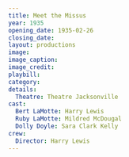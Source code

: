```yaml
---
title: Meet the Missus
year: 1935
opening_date: 1935-02-26
closing_date: 
layout: productions
image:
image_caption:
image_credit:
playbill: 
category: 
details:
  Theatre: Theatre Jacksonville
cast:
  Bert LaMotte: Harry Lewis
  Ruby LaMotte: Mildred McDougal
  Dolly Doyle: Sara Clark Kelly
crew: 
  Director: Harry Lewis
---
```


